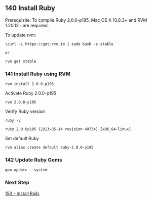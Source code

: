 ## 140 Install Ruby

Prerequisite: To compile Ruby 2.0.0-p195, Mac OS X 10.8.3+ and RVM 1.20.12+ are required.

To update rvm:

```
\curl -L https://get.rvm.io | sudo bash -s stable

or

rvm get stable
```

### 141 Install Ruby using RVM

```
rvm install 2.0.0-p195
```

Activate Ruby 2.0.0-p195

```
rvm 2.0.0-p195
```

Verify Ruby version

```
ruby -v
```

```console
ruby 2.0.0p195 (2013-05-14 revision 40734) [x86_64-linux]
```

Set default Ruby

```
rvm alias create default ruby-2.0.0-p195
```

### 142 Update Ruby Gems

```
gem update --system
```

### Next Step

[150 - Install Rails](https://github.com/remomueller/documentation/tree/master/centos/150-install-rails.md)
